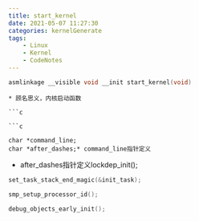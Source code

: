 ```yaml
---
title: start_kernel
date: 2021-05-07 11:27:30
categories: kernelGenerate
tags: 
    - Linux 
    - Kernel
    - CodeNotes
---
```


```c
asmlinkage __visible void __init start_kernel(void)
```

```
* 顾名思义，内核启动函数

```c

```c

```
	char *command_line;
	char *after_dashes;* command_line指针定义
* after_dashes指针定义lockdep_init();
```c
set_task_stack_end_magic(&init_task);
```

```c
smp_setup_processor_id();
```

```c
debug_objects_early_init();
```

